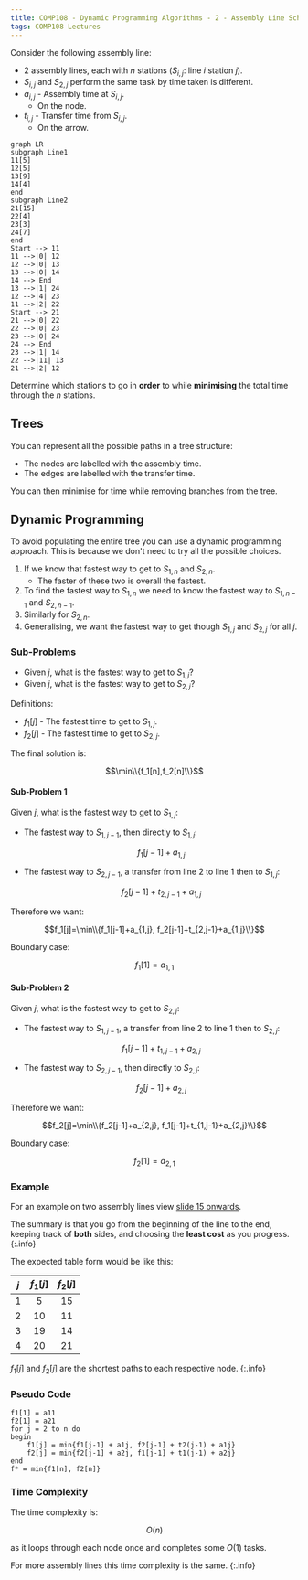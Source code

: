 ```yaml
---
title: COMP108 - Dynamic Programming Algorithms - 2 - Assembly Line Scheduling
tags: COMP108 Lectures
---
```

Consider the following assembly line:

* 2 assembly lines, each with $n$ stations ($S_{i,j}$: line $i$ station $j$).
* $S_{i,j}$ and $S_{2,j}$ perform the same task by time taken is different.
* $a_{i,j}$ - Assembly time at $S_{i,j}$.
	* On the node.
* $t_{i,j}$ - Transfer time from $S_{i,j}$.
	* On the arrow.

```mermaid
graph LR
subgraph Line1
11[5]
12[5]
13[9]
14[4]
end
subgraph Line2
21[15]
22[4]
23[3]
24[7]
end
Start --> 11
11 -->|0| 12
12 -->|0| 13
13 -->|0| 14
14 --> End
13 -->|1| 24
12 -->|4| 23
11 -->|2| 22
Start --> 21
21 -->|0| 22
22 -->|0| 23
23 -->|0| 24
24 --> End
23 -->|1| 14
22 -->|11| 13
21 -->|2| 12
```

Determine which stations to go in **order** to while **minimising** the total time through the $n$ stations.

## Trees
You can represent all the possible paths in a tree structure:

* The nodes are labelled with the assembly time.
* The edges are labelled with the transfer time.

You can then minimise for time while removing branches from the tree.

## Dynamic Programming
To avoid populating the entire tree you can use a dynamic programming approach. This is because we don't need to try all the possible choices.

1. If we know that fastest way to get to $S_{1,n}$ and $S_{2,n}$.
	* The faster of these two is overall the fastest.
1. To find the fastest way to  $S_{1,n}$ we need to know the fastest way to $S_{1,n-1}$ and $S_{2,n-1}$.
1. Similarly for $S_{2,n}$.
1. Generalising, we want the fastest way to get though $S_{1,j}$ and $S_{2,j}$ for all $j$.

### Sub-Problems

* Given $j$, what is the fastest way to get to $S_{1,j}$?
* Given $j$, what is the fastest way to get to $S_{2,j}$?

Definitions:

* $f_1[j]$ - The fastest time to get to $S_{1,j}$.
* $f_2[j]$ - The fastest time to get to $S_{2,j}$.

The final solution is:

$$\min\\{f_1[n],f_2[n]\\}$$

#### Sub-Problem 1
Given $j$, what is the fastest way to get to $S_{1,j}$:

* The fastest way to $S_{1,j-1}$, then directly to $S_{1,j}$:
	
	$$f_1[j-1]+a_{1,j}$$
* The fastest way to $S_{2,j-1}$, a transfer from line 2 to line 1 then to $S_{1,j}$:
	
	$$f_2[j-1]+t_{2,j-1}+a_{1,j}$$
	
Therefore we want:

$$f_1[j]=\min\\{f_1[j-1]+a_{1,j}, f_2[j-1]+t_{2,j-1}+a_{1,j}\\}$$

Boundary case:

$$f_1[1]=a_{1,1}$$

#### Sub-Problem 2
Given $j$, what is the fastest way to get to $S_{2,j}$:

* The fastest way to $S_{1,j-1}$, a transfer from line 2 to line 1 then to $S_{2,j}$:
	
	$$f_1[j-1]+t_{1,j-1}+a_{2,j}$$
* The fastest way to $S_{2,j-1}$, then directly to $S_{2,j}$:
	
	$$f_2[j-1]+a_{2,j}$$
	
Therefore we want:

$$f_2[j]=\min\\{f_2[j-1]+a_{2,j}, f_1[j-1]+t_{1,j-1}+a_{2,j}\\}$$

Boundary case:

$$f_2[1]=a_{2,1}$$

### Example
For an example on two assembly lines view [slide 15 onwards]({{site.baseurl}}/assets/comp108/lectures/2021-05-06-1.pdf).

The summary is that you go from the beginning of the line to the end, keeping track of **both** sides, and choosing the **least cost** as you progress.
{:.info}

The expected table form would be like this:

| $j$ | $f_1[j]$ | $f_2[j]$ |
| :-: | :-: | :-: |
| 1 | 5 | 15 |
| 2 | 10 | 11 |
| 3 | 19 | 14 |
| 4 | 20 | 21 |

$f_1[j]$ and $f_2[j]$ are the shortest paths to each respective node.
{:.info}

### Pseudo Code

```
f1[1] = a11
f2[1] = a21
for j = 2 to n do
begin
	f1[j] = min{f1[j-1] + a1j, f2[j-1] + t2(j-1) + a1j}
	f2[j] = min{f2[j-1] + a2j, f1[j-1] + t1(j-1) + a2j}
end
f* = min{f1[n], f2[n]}
```

### Time Complexity
The time complexity is:

$$O(n)$$

as it loops through each node once and completes some $O(1)$ tasks.

For more assembly lines this time complexity is the same.
{:.info}